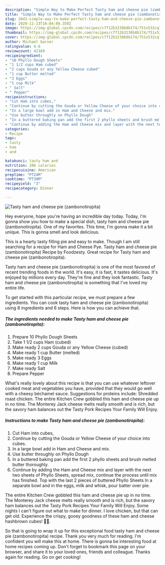 ```yaml
---
description: "Simple Way to Make Perfect Tasty ham and cheese pie (zambonotiropita)"
title: "Simple Way to Make Perfect Tasty ham and cheese pie (zambonotiropita)"
slug: 2641-simple-way-to-make-perfect-tasty-ham-and-cheese-pie-zambonotiropita
date: 2020-11-23T16:04:09.350Z
image: https://img-global.cpcdn.com/recipes/c7f12b3238b8b174/751x532cq70/tasty-ham-and-cheese-pie-zambonotiropita-recipe-main-photo.jpg
thumbnail: https://img-global.cpcdn.com/recipes/c7f12b3238b8b174/751x532cq70/tasty-ham-and-cheese-pie-zambonotiropita-recipe-main-photo.jpg
cover: https://img-global.cpcdn.com/recipes/c7f12b3238b8b174/751x532cq70/tasty-ham-and-cheese-pie-zambonotiropita-recipe-main-photo.jpg
author: Michael Garner
ratingvalue: 4.6
reviewcount: 42169
recipeingredient:
- "10 Phyllo Dough Sheets"
- "1 1/2 cups Ham cubed"
- "2 cups Gouda or any Yellow Cheese cubed"
- "1 cup Butter melted"
- "3 Eggs"
- "1 cup Milk"
- " Salt"
- " Pepper"
recipeinstructions:
- "Cut Ham into cubes,"
- "Continue by cutting the Gouda or Yellow Cheese of your choice into cubes."
- "In a large bowl add in Ham and Cheese and mix."
- "Use butter throughly on Phyllo Dough"
- "In a buttered baking pan add the first 2 phyllo sheets and brush melted butter thoroughly."
- "Continue by adding the Ham and Cheese mix and layer with the next two sheets of Phyllo Sheets, spread mix, continue the process until mix has finished. Top with the last 2 pieces of buttered Phyllo Sheets In a separate bowl and in the eggs, milk and whisk, pour batter over pie."
categories:
- Recipe
tags:
- tasty
- ham
- and

katakunci: tasty ham and 
nutrition: 206 calories
recipecuisine: American
preptime: "PT24M"
cooktime: "PT38M"
recipeyield: "3"
recipecategory: Dinner

---
```



![Tasty ham and cheese pie (zambonotiropita)](https://img-global.cpcdn.com/recipes/c7f12b3238b8b174/751x532cq70/tasty-ham-and-cheese-pie-zambonotiropita-recipe-main-photo.jpg)

Hey everyone, hope you're having an incredible day today. Today, I'm gonna show you how to make a special dish, tasty ham and cheese pie (zambonotiropita). One of my favorites. This time, I'm gonna make it a bit unique. This is gonna smell and look delicious.

This is a hearty tasty filling pie and easy to make. Though I am still searching for a recipe for Ham and Cheese Pye. Tasty ham and cheese pie (zambonotiropita) Recipe by Foodzesty. Great recipe for Tasty ham and cheese pie (zambonotiropita).

Tasty ham and cheese pie (zambonotiropita) is one of the most favored of recent trending foods in the world. It's easy, it is fast, it tastes delicious. It's enjoyed by millions every day. They're fine and they look fantastic. Tasty ham and cheese pie (zambonotiropita) is something that I've loved my entire life.


To get started with this particular recipe, we must prepare a few ingredients. You can cook tasty ham and cheese pie (zambonotiropita) using 8 ingredients and 6 steps. Here is how you can achieve that.

<!--inarticleads1-->

##### The ingredients needed to make Tasty ham and cheese pie (zambonotiropita):

1. Prepare 10 Phyllo Dough Sheets
1. Take 1 1/2 cups Ham (cubed)
1. Make ready 2 cups Gouda or any Yellow Cheese (cubed)
1. Make ready 1 cup Butter (melted)
1. Make ready 3 Eggs
1. Make ready 1 cup Milk
1. Make ready  Salt
1. Prepare  Pepper


What&#39;s really lovely about this recipe is that you can use whatever leftover cooked meat and vegetables you have, provided that they would go well with a cheesy béchamel sauce. Suggestions for proteins include: Shredded roast chicken. The entire Kitchen Crew gobbled this ham and cheese pie up in no time. The Monterey Jack cheese melts really smooth and is rich, but the savory ham balances out the Tasty Pork Recipes Your Family Will Enjoy. 

<!--inarticleads2-->

##### Instructions to make Tasty ham and cheese pie (zambonotiropita):

1. Cut Ham into cubes,
1. Continue by cutting the Gouda or Yellow Cheese of your choice into cubes.
1. In a large bowl add in Ham and Cheese and mix.
1. Use butter throughly on Phyllo Dough
1. In a buttered baking pan add the first 2 phyllo sheets and brush melted butter thoroughly.
1. Continue by adding the Ham and Cheese mix and layer with the next two sheets of Phyllo Sheets, spread mix, continue the process until mix has finished. Top with the last 2 pieces of buttered Phyllo Sheets In a separate bowl and in the eggs, milk and whisk, pour batter over pie.


The entire Kitchen Crew gobbled this ham and cheese pie up in no time. The Monterey Jack cheese melts really smooth and is rich, but the savory ham balances out the Tasty Pork Recipes Your Family Will Enjoy. Some nights I can&#39;t figure out what to make for dinner. I love chicken, but that can get old. Experience the crispy, gooey goodness of these ham and cheese hashbrown cubes! 🤤🧀. 

So that is going to wrap it up for this exceptional food tasty ham and cheese pie (zambonotiropita) recipe. Thank you very much for reading. I'm confident you will make this at home. There is gonna be interesting food at home recipes coming up. Don't forget to bookmark this page on your browser, and share it to your loved ones, friends and colleague. Thanks again for reading. Go on get cooking!
